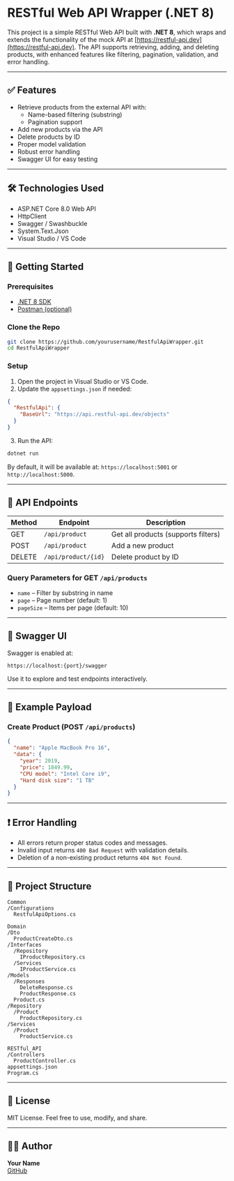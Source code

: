 
# RESTful Web API Wrapper (.NET 8)

This project is a simple RESTful Web API built with **.NET 8**, which wraps and extends the functionality of the mock API at [https://restful-api.dev](https://restful-api.dev). The API supports retrieving, adding, and deleting products, with enhanced features like filtering, pagination, validation, and error handling.

---

## ✅ Features

- Retrieve products from the external API with:
  - Name-based filtering (substring)
  - Pagination support
- Add new products via the API
- Delete products by ID
- Proper model validation
- Robust error handling
- Swagger UI for easy testing

---

## 🛠️ Technologies Used

- ASP.NET Core 8.0 Web API
- HttpClient
- Swagger / Swashbuckle
- System.Text.Json
- Visual Studio / VS Code

---

## 🚀 Getting Started

### Prerequisites

- [.NET 8 SDK](https://dotnet.microsoft.com/en-us/download)
- [Postman (optional)](https://www.postman.com/downloads/)

### Clone the Repo

```bash
git clone https://github.com/yourusername/RestfulApiWrapper.git
cd RestfulApiWrapper
```

### Setup

1. Open the project in Visual Studio or VS Code.
2. Update the `appsettings.json` if needed:

```json
{
  "RestfulApi": {
    "BaseUrl": "https://api.restful-api.dev/objects"
  }
}
```

3. Run the API:

```bash
dotnet run
```

By default, it will be available at: `https://localhost:5001` or `http://localhost:5000`.

---

## 📘 API Endpoints

| Method | Endpoint              | Description                         |
|--------|-----------------------|-------------------------------------|
| GET    | `/api/product`        | Get all products (supports filters) |
| POST   | `/api/product`        | Add a new product                   |
| DELETE | `/api/product/{id}`   | Delete product by ID                |

### Query Parameters for GET `/api/products`

- `name` – Filter by substring in name
- `page` – Page number (default: 1)
- `pageSize` – Items per page (default: 10)

---

## 🔎 Swagger UI

Swagger is enabled at:

```
https://localhost:{port}/swagger
```

Use it to explore and test endpoints interactively.

---

## 🧪 Example Payload

### Create Product (POST `/api/products`)

```json
{
  "name": "Apple MacBook Pro 16",
  "data": {
    "year": 2019,
    "price": 1849.99,
    "CPU model": "Intel Core i9",
    "Hard disk size": "1 TB"
  }
}
```

---

## ❗ Error Handling

- All errors return proper status codes and messages.
- Invalid input returns `400 Bad Request` with validation details.
- Deletion of a non-existing product returns `404 Not Found`.

---

## 📂 Project Structure

```
Common
/Configurations
  RestfulApiOptions.cs

Domain
/Dto
  ProductCreateDto.cs
/Interfaces
  /Repository
	IProductRepository.cs
  /Services
	IProductService.cs
/Models
  /Responses
	DeleteResponse.cs
	ProductResponse.cs
  Product.cs
/Repository
  /Product
	ProductRepository.cs
/Services
  /Product
	ProductService.cs

RESTful_API
/Controllers
  ProductController.cs
appsettings.json
Program.cs
```

---

## 📄 License

MIT License. Feel free to use, modify, and share.

---

## 🙋‍♂️ Author

**Your Name**  
[GitHub](https://github.com/Ethern-Myth)
